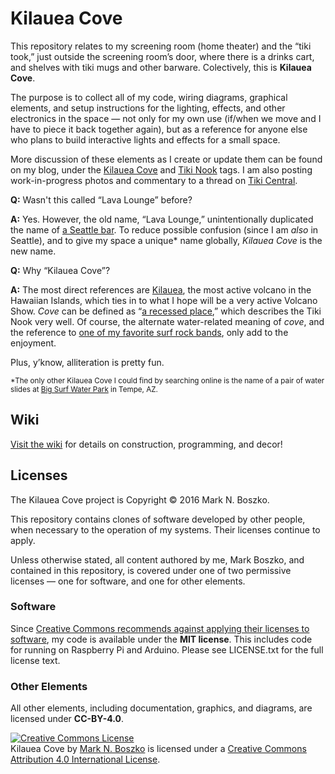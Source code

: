 # Kilauea Cove

This repository relates to my screening room (home theater) and the “tiki took,” just outside the screening room’s door, where there is a drinks cart, and shelves with tiki mugs and other barware. Colectively, this is **Kilauea Cove**.

The purpose is to collect all of my code, wiring diagrams, graphical elements, and setup instructions for the lighting, effects, and other electronics in the space — not only for my own use (if/when we move and I have to piece it back together again), but as a reference for anyone else who plans to build interactive lights and effects for a small space.

More discussion of these elements as I create or update them can be found on my blog, under the [Kilauea Cove](http://stationinthemetro.com/tag/kilauea-cove) and [Tiki Nook](http://stationinthemetro.com/tag/tiki-nook) tags. I am also posting work-in-progress photos and commentary to a thread on [Tiki Central](http://www.tikiroom.com/tikicentral/bb/viewtopic.php?topic=51211&forum=20&25).

**Q:** Wasn't this called “Lava Lounge” before?

**A:** Yes. However, the old name, “Lava Lounge,” unintentionally duplicated the name of [a Seattle bar](https://critiki.com/location/lava-lounge-seattle-173/). To reduce possible confusion (since I am *also* in Seattle), and to give my space a unique\* name globally, *Kilauea Cove* is the new name.

**Q:** Why “Kilauea Cove”?

**A:** The most direct references are [Kilauea](https://en.wikipedia.org/wiki/Kīlauea), the most active volcano in the Hawaiian Islands, which ties in to what I hope will be a very active Volcano Show. *Cove* can be defined as “[a recessed place](http://www.merriam-webster.com/dictionary/cove),” which describes the Tiki Nook very well. Of course, the alternate water-related meaning of *cove*, and the reference to [one of my favorite surf rock bands](http://www.kilaueas.de), only add to the enjoyment.

Plus, y’know, alliteration is pretty fun.

<sub>\*The only other Kilauea Cove I could find by searching online is the name of a pair of water slides at [Big Surf Water Park](http://bigsurffun.com/rides/) in Tempe, AZ.</sub>

## Wiki

[Visit the wiki](https://github.com/bobtiki/kilaueacove/wiki) for details on construction, programming, and decor!

## Licenses

The Kilauea Cove project is Copyright © 2016 Mark N. Boszko.

This repository contains clones of software developed by other people, when necessary to the operation of my systems. Their licenses continue to apply.

Unless otherwise stated, all content authored by me, Mark Boszko, and contained in this repository, is covered under one of two permissive licenses — one for software, and one for other elements.

### Software

Since [Creative Commons recommends against applying their licenses to software](https://creativecommons.org/faq/#can-i-apply-a-creative-commons-license-to-software), my code is available under the **MIT license**. This includes code for running on Raspberry Pi and Arduino. Please see LICENSE.txt for the full license text.

### Other Elements

All other elements, including documentation, graphics, and diagrams, are licensed under **CC-BY-4.0**.

<a rel="license" href="http://creativecommons.org/licenses/by/4.0/"><img alt="Creative Commons License" style="border-width:0" src="https://i.creativecommons.org/l/by/4.0/88x31.png" /></a><br /><span xmlns:dct="http://purl.org/dc/terms/" property="dct:title">Kilauea Cove</span> by <a xmlns:cc="http://creativecommons.org/ns#" href="http://stationinthemetro.com/tag/lava-lounge" property="cc:attributionName" rel="cc:attributionURL">Mark N. Boszko</a> is licensed under a <a rel="license" href="http://creativecommons.org/licenses/by/4.0/">Creative Commons Attribution 4.0 International License</a>.
